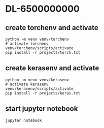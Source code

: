 # DL-6500000000

## create **torchenv** and activate

    python -m venv venv/torchenv
    # activate torchenv 
    venv/torchenv/scripts/activate
    pip install -r projects/torch.txt

## create **kerasenv** and activate

    python -m venv venv/kerasenv
    # activate kerasenv 
    venv/kerasenv/scripts/activate
    pip install -r projects/keras.txt

## start jupyter notebook

    jupyter notebook